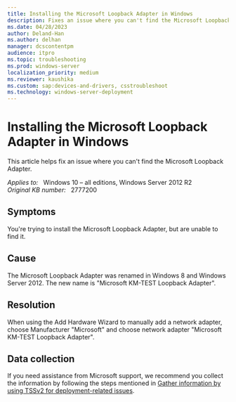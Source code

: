 ```yaml
---
title: Installing the Microsoft Loopback Adapter in Windows
description: Fixes an issue where you can't find the Microsoft Loopback Adapter.
ms.date: 04/28/2023
author: Deland-Han
ms.author: delhan
manager: dcscontentpm
audience: itpro
ms.topic: troubleshooting
ms.prod: windows-server
localization_priority: medium
ms.reviewer: kaushika
ms.custom: sap:devices-and-drivers, csstroubleshoot
ms.technology: windows-server-deployment
---
```

# Installing the Microsoft Loopback Adapter in Windows

This article helps fix an issue where you can't find the Microsoft Loopback Adapter.

_Applies to:_ &nbsp; Windows 10 – all editions, Windows Server 2012 R2  
_Original KB number:_ &nbsp; 2777200

## Symptoms

You're trying to install the Microsoft Loopback Adapter, but are unable to find it.

## Cause

The Microsoft Loopback Adapter was renamed in Windows 8 and Windows Server 2012. The new name is "Microsoft KM-TEST Loopback Adapter".

## Resolution

When using the Add Hardware Wizard to manually add a network adapter, choose Manufacturer "Microsoft" and choose network adapter "Microsoft KM-TEST Loopback Adapter".

## Data collection

If you need assistance from Microsoft support, we recommend you collect the information by following the steps mentioned in [Gather information by using TSSv2 for deployment-related issues](../../windows-client/windows-troubleshooters/gather-information-using-tssv2-deployment.md).
